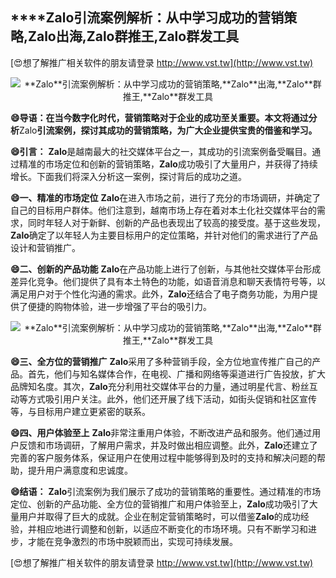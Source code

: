## ****Zalo**引流案例解析：从中学习成功的营销策略,**Zalo**出海,**Zalo**群推王,**Zalo**群发工具**

[😍想了解推广相关软件的朋友请登录 http://www.vst.tw](http://www.vst.tw)

 <center><img src="https://vst.tw/MP4/tuiguang/png/5.png" alt="**Zalo**引流案例解析：从中学习成功的营销策略,**Zalo**出海,**Zalo**群推王,**Zalo**群发工具"></center>

**😄导语：在当今数字化时代，营销策略对于企业的成功至关重要。本文将通过分析**Zalo**引流案例，探讨其成功的营销策略，为广大企业提供宝贵的借鉴和学习。**

**😄引言：**
**Zalo**是越南最大的社交媒体平台之一，其成功的引流案例备受瞩目。通过精准的市场定位和创新的营销策略，**Zalo**成功吸引了大量用户，并获得了持续增长。下面我们将深入分析这一案例，探讨背后的成功之道。

**😄一、精准的市场定位**
**Zalo**在进入市场之前，进行了充分的市场调研，并确定了自己的目标用户群体。他们注意到，越南市场上存在着对本土化社交媒体平台的需求，同时年轻人对于新鲜、创新的产品也表现出了较高的接受度。基于这些发现，**Zalo**确定了以年轻人为主要目标用户的定位策略，并针对他们的需求进行了产品设计和营销推广。

**😄二、创新的产品功能**
**Zalo**在产品功能上进行了创新，与其他社交媒体平台形成差异化竞争。他们提供了具有本土特色的功能，如语音消息和聊天表情符号等，以满足用户对于个性化沟通的需求。此外，**Zalo**还结合了电子商务功能，为用户提供了便捷的购物体验，进一步增强了平台的吸引力。

 <center><img src="https://vst.tw/MP4/tuiguang/png/2.png" alt="**Zalo**引流案例解析：从中学习成功的营销策略,**Zalo**出海,**Zalo**群推王,**Zalo**群发工具"></center>

**😄三、全方位的营销推广**
**Zalo**采用了多种营销手段，全方位地宣传推广自己的产品。首先，他们与知名媒体合作，在电视、广播和网络等渠道进行广告投放，扩大品牌知名度。其次，**Zalo**充分利用社交媒体平台的力量，通过明星代言、粉丝互动等方式吸引用户关注。此外，他们还开展了线下活动，如街头促销和社区宣传等，与目标用户建立更紧密的联系。

**😄四、用户体验至上**
**Zalo**非常注重用户体验，不断改进产品和服务。他们通过用户反馈和市场调研，了解用户需求，并及时做出相应调整。此外，**Zalo**还建立了完善的客户服务体系，保证用户在使用过程中能够得到及时的支持和解决问题的帮助，提升用户满意度和忠诚度。

**😄结语：**
**Zalo**引流案例为我们展示了成功的营销策略的重要性。通过精准的市场定位、创新的产品功能、全方位的营销推广和用户体验至上，**Zalo**成功吸引了大量用户并取得了巨大的成就。企业在制定营销策略时，可以借鉴**Zalo**的成功经验，并相应地进行调整和创新，以适应不断变化的市场环境。只有不断学习和进步，才能在竞争激烈的市场中脱颖而出，实现可持续发展。

[😍想了解推广相关软件的朋友请登录 http://www.vst.tw](http://www.vst.tw)



